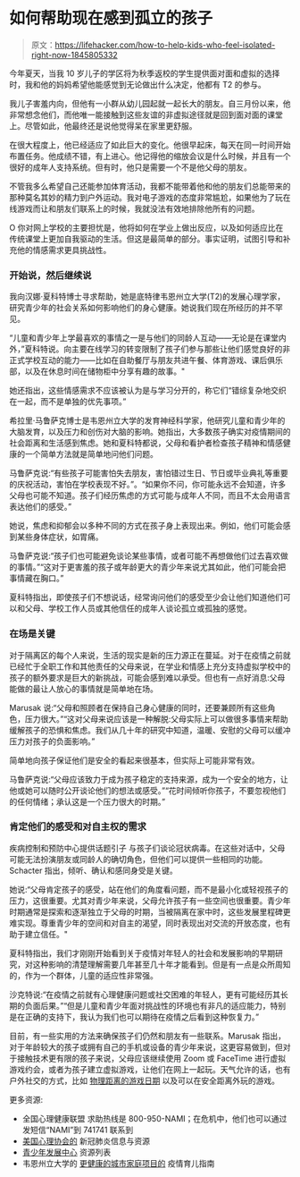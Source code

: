 # 如何帮助现在感到孤立的孩子

> 原文：<https://lifehacker.com/how-to-help-kids-who-feel-isolated-right-now-1845805332>

今年夏天，当我 10 岁儿子的学区将为秋季返校的学生提供面对面和虚拟的选择时，我和他的妈妈希望他能感觉到无论做出什么决定，他都有 T2 的参与。



我儿子害羞内向，但他有一小群从幼儿园起就一起长大的朋友。自三月份以来，他非常想念他们，而他唯一能接触到这些友谊的非虚拟途径就是回到面对面的课堂上。尽管如此，他最终还是说他觉得呆在家里更舒服。

在很大程度上，他已经适应了如此巨大的变化。他很早起床，每天在同一时间开始布置任务。他成绩不错，有上进心。他记得他的缩放会议是什么时候，并且有一个很好的成年人支持系统。但有时，他只是需要一个不是他父母的朋友。

不管我多么希望自己还能参加体育活动，我都不能带着他和他的朋友们总能带来的那种莫名其妙的精力到户外运动。我对电子游戏的态度非常尴尬，如果他为了玩在线游戏而让和朋友们联系上的时候，我就没法有效地排除他所有的问题。

O 你对网上学校的主要担忧是，他将如何在学业上做出反应，以及如何适应比在传统课堂上更加自我驱动的生活。但这是最简单的部分。事实证明，试图引导和补充他的情感需求更具挑战性。

### 开始说，然后继续说

我向汉娜·夏科特博士寻求帮助，她是底特律韦恩州立大学(T2)的发展心理学家，研究青少年的社会关系如何影响他们的身心健康。她说我们现在所经历的并不罕见。

“儿童和青少年上学最喜欢的事情之一是与他们的同龄人互动——无论是在课堂内外，”夏科特说。向主要在线学习的转变限制了孩子们参与那些让他们感觉良好的非正式学校互动的能力——比如在自助餐厅与朋友共进午餐、体育游戏、课后俱乐部，以及在休息时间在储物柜中分享有趣的故事。"

她还指出，这些情感需求不应该被认为是与学习分开的，称它们“错综复杂地交织在一起，而不是单独的优先事项。”

希拉里·马鲁萨克博士是韦恩州立大学的发育神经科学家，他研究儿童和青少年的大脑发育，以及压力和创伤对大脑的影响。她指出，大多数孩子确实对疫情期间的社会距离和生活感到焦虑。她和夏科特都说，父母和看护者检查孩子精神和情感健康的一个简单方法就是简单地问他们问题。

马鲁萨克说:“有些孩子可能害怕失去朋友，害怕错过生日、节日或毕业典礼等重要的庆祝活动，害怕在学校表现不好。”。“如果你不问，你可能永远不会知道，许多父母也可能不知道。孩子们经历焦虑的方式可能与成年人不同，而且不太会用语言表达他们的感受。”

她说，焦虑和抑郁会以多种不同的方式在孩子身上表现出来。例如，他们可能会感到某些身体症状，如胃痛。

马鲁萨克说:“孩子们也可能避免谈论某些事情，或者可能不再想做他们过去喜欢做的事情。”“这对于更害羞的孩子或年龄更大的青少年来说尤其如此，他们可能会把事情藏在胸口。”

夏科特指出，即使孩子们不想说话，经常询问他们的感受至少会让他们知道他们可以和父母、学校工作人员或其他信任的成年人谈论孤立或孤独的感觉。

### 在场是关键

对于隔离区的每个人来说，生活的现实是新的压力源正在蔓延。对于在疫情之前就已经忙于全职工作和其他责任的父母来说，在学业和情感上充分支持虚拟学校中的孩子的额外要求是巨大的新挑战，可能会感到难以承受。但也有一点好消息:父母能做的最让人放心的事情就是简单地在场。

Marusak 说:“父母和照顾者在保持自己身心健康的同时，还要兼顾所有这些角色，压力很大。”“这对父母来说应该是一种解脱:父母实际上可以做很多事情来帮助缓解孩子的恐惧和焦虑。我们从几十年的研究中知道，温暖、安慰的父母可以缓冲压力对孩子的负面影响。”

简单地向孩子保证他们是安全的看起来很基本，但实际上可能非常有效。

马鲁萨克说:“父母应该致力于成为孩子稳定的支持来源，成为一个安全的地方，让他或她可以随时公开谈论他们的想法或感受。”“花时间倾听你孩子，不要忽视他们的任何情绪；承认这是一个压力很大的时期。”

### 肯定他们的感受和对自主权的需求

疾病控制和预防中心提供话题引子 与孩子们谈论冠状病毒。在这些对话中，父母可能无法扮演朋友或同龄人的确切角色，但他们可以提供一些相同的功能。Schacter 指出，倾听、确认和感同身受是关键。

她说:“父母肯定孩子的感受，站在他们的角度看问题，而不是最小化或轻视孩子的压力，这很重要。尤其对青少年来说，父母允许孩子有一些空间也很重要。青少年时期通常是探索和逐渐独立于父母的时期，当被隔离在家中时，这些发展里程碑更难实现。尊重青少年的空间和对自主的渴望，同时表现出对交流的开放态度，也有助于建立信任。"

夏科特指出，我们才刚刚开始看到关于疫情对年轻人的社会和发展影响的早期研究，对这种影响的清楚理解需要几年甚至几十年才能看到。但是有一点是众所周知的，作为一个群体，儿童的适应性非常强。

沙克特说:“在疫情之前就有心理健康问题或社交困难的年轻人，更有可能经历其长期的负面后果。”“但是儿童和青少年面对挑战性的环境也有非凡的适应能力，特别是在正确的支持下，我认为我们也可以期待在疫情之后看到这种恢复力。”

目前，有一些实用的方法来确保孩子们仍然和朋友有一些联系。Marusak 指出，对于年龄较大的孩子或拥有自己的手机或设备的青少年来说，这更容易做到，但对于接触技术更有限的孩子来说，父母应该继续使用 Zoom 或 FaceTime 进行虚拟游戏约会，或者为孩子建立虚拟游戏，让他们在网上一起玩。天气允许的话，也有户外社交的方式，比如 [物理距离的游戏日期](https://offspring.lifehacker.com/how-to-host-a-socially-distanced-playdate-1843968368) 以及可以在安全距离外玩的游戏。

更多资源:

*   全国心理健康联盟 求助热线是 800-950-NAMI；在危机中，他们也可以通过发短信“NAMI”到 741741 联系到
*   [美国心理协会的](https://www.apa.org/topics/covid-19) 新冠肺炎信息与资源
*   [青少年发展中心](https://developingadolescent.org/science/covid-19) 资源列表
*   韦恩州立大学的 [更健康的城市家庭项目的](https://mpsi.wayne.edu/resources/families) 疫情育儿指南